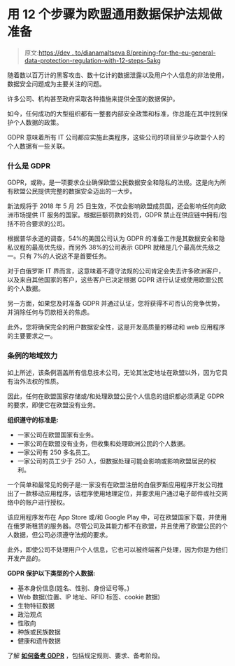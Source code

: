 # 用 12 个步骤为欧盟通用数据保护法规做准备

> 原文:[https://dev . to/dianamaltseva 8/preining-for-the-eu-general-data-protection-regulation-with-12-steps-5akg](https://dev.to/dianamaltseva8/preparing-for-the-eu-general-data-protection-regulation-with-12-steps-5akg)

随着数以百万计的黑客攻击、数十亿计的数据泄露以及用户个人信息的非法使用，数据安全问题成为主要关注的问题。

许多公司、机构甚至政府采取各种措施来提供全面的数据保护。

如今，任何成功的大型组织都有一整套内部安全政策和标准，你总能在其中找到保护个人数据的政策。

GDPR 意味着所有 IT 公司都应实施此类程序，这些公司的项目至少与欧盟个人的个人数据有一些关联。

### 什么是 GDPR

GDPR，或称，是一项要求企业确保欧盟公民数据安全和隐私的法规。这是向为所有欧盟公民提供完整的数据安全迈出的一大步。

新法规将于 2018 年 5 月 25 日生效，不仅会影响欧盟成员国，还会影响任何向欧洲市场提供 IT 服务的国家。根据巨额罚款的处罚，GDPR 禁止在供应链中拥有/包括不符合要求的公司。

根据普华永道的调查，54%的美国公司认为 GDPR 的准备工作是其数据安全和隐私议程的最高优先级，而另外 38%的公司表示 GDPR 就绪是几个最高优先级之一。只有 7%的人说这不是首要任务。

对于白俄罗斯 IT 界而言，这意味着不遵守法规的公司肯定会失去许多欧洲客户，以及来自其他国家的客户，这些客户已决定根据 GDPR 进行认证或使用欧盟公民的个人数据。

另一方面，如果您及时准备 GDPR 并通过认证，您将获得不可否认的竞争优势，并消除任何与罚款相关的焦虑。

此外，您将确保完全的用户数据安全性，这是开发高质量的移动和 web 应用程序的主要要求之一。

### 条例的地域效力

如上所述，该条例涵盖所有信息技术公司，无论其法定地址在欧盟以外，因为它具有治外法权的性质。

因此，任何在欧盟国家存储或/和处理欧盟公民个人信息的组织都必须满足 GDPR 的要求，即使它在欧盟没有业务。

**组织遵守的标准是:**

*   一家公司在欧盟国家有业务。
*   一家公司在欧盟没有业务，但收集和处理欧洲公民的个人数据。
*   一家公司有 250 多名员工。
*   一家公司的员工少于 250 人，但数据处理可能会影响或影响欧盟居民的权利。

一个简单和最常见的例子是:一家没有在欧盟注册的白俄罗斯应用程序开发公司推出了一款移动应用程序，该程序使用地理定位，并要求用户通过电子邮件或社交网络中的账户进行授权。

该应用程序发布在 App Store 或/和 Google Play 中，可在欧盟国家下载，并使用在俄罗斯租赁的服务器。尽管公司及其能力都不在欧盟，并且使用了欧盟公民的个人数据，但公司必须遵守法规的要求。

此外，即使公司不处理用户个人信息，它也可以被终端客户处理，因为你是为他们开发产品的。

**GDPR 保护以下类型的个人数据:**

*   基本身份信息(姓名、性别、身份证号等。)
*   Web 数据(位置、IP 地址、RFID 标签、cookie 数据)
*   生物特征数据
*   政治观点
*   性取向
*   种族或民族数据
*   健康和遗传数据

了解 **[如何备考 GDPR](https://smartym.pro/blog/general-data-protection-regulation-how-to-prepare-for-the-gdpr-with-12-important-steps/)** ，包括规定规则、要求、备考阶段。